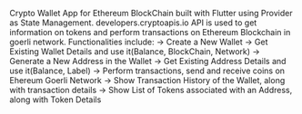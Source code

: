 Crypto Wallet App for Ethereum BlockChain built with Flutter using Provider as State Management. developers.cryptoapis.io API is used to get information on tokens and perform transactions on Ethereum Blockchain in goerli network.
Functionalities include:
 -> Create a New Wallet
 -> Get Existing Wallet Details and use it(Balance, BlockChain, Network)
 -> Generate a New Address in the Wallet
 -> Get Existing Address Details and use it(Balance, Label)
 -> Perform transactions, send and receive coins on Ehereum Goerli Network
 -> Show Transaction History of the Wallet, along with transaction details
 -> Show List of Tokens associated with an Address, along with Token Details
